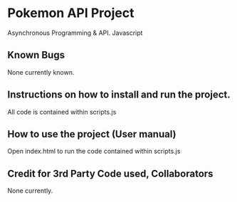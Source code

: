 # Pokemon API Project

Asynchronous Programming & API. Javascript

## Known Bugs

None currently known.

## Instructions on how to install and run the project.

All code is contained within scripts.js

## How to use the project (User manual)

Open index.html to run the code contained within scripts.js

## Credit for 3rd Party Code used, Collaborators

None currently.